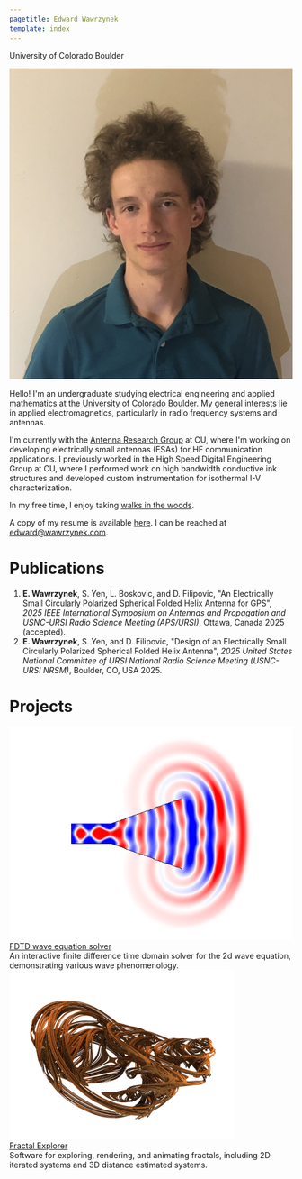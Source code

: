 ```yaml
---
pagetitle: Edward Wawrzynek
template: index
---
```


<p class="subtitle">University of Colorado Boulder</p>

<img src="images/edward_wawrzynek.jpg" class="headshot" alt="Edward R. Wawrzynek"/>

Hello! I'm an undergraduate studying electrical engineering and applied mathematics at the [University of Colorado Boulder](https://www.colorado.edu). My general interests lie in applied electromagnetics, particularly in radio frequency systems and antennas.

I'm currently with the [Antenna Research Group](https://www.colorado.edu/lab/antenna/) at CU, where I'm working on developing electrically small antennas (ESAs) for HF communication applications. I previously worked in the High Speed Digital Engineering Group at CU, where I performed work on high bandwidth conductive ink structures and developed custom instrumentation for isothermal I-V characterization.

In my free time, I enjoy taking [walks in the woods](/hiking.html). 

A copy of my resume is available [here](/resume.html). I can be reached at <a href="mailto: edward@wawrzynek.com">edward@wawrzynek.com</a>.

# Publications
1. <b>E. Wawrzynek</b>, S. Yen, L. Boskovic, and D. Filipovic, "An Electrically Small Circularly Polarized Spherical Folded Helix Antenna for GPS", <i>2025 IEEE International Symposium on Antennas and Propagation and USNC-URSI Radio Science Meeting (APS/URSI)</i>, Ottawa, Canada 2025 (accepted).
2. <b>E. Wawrzynek</b>, S. Yen, and D. Filipovic, "Design of an Electrically Small Circularly Polarized Spherical Folded Helix Antenna", <i>2025 United States National Committee of URSI National Radio Science Meeting (USNC-URSI NRSM)</i>, Boulder, CO, USA 2025.

# Projects

<div class="project_cont">
<div class="project">
<div><img src="images/2024-05-28-fdtd-wave-equation/header.png"/></div>
<div class="project_title"><a href="fdtd_wave.html">FDTD wave equation solver</a></div>
<div class="project_summary">
An interactive finite difference time domain solver for the 2d wave equation, demonstrating various wave phenomenology.
</div>
<a class="project_link" href="fdtd_wave_eq.html"></a>
</div>
<div class="project">
<div><img src="images/2024-05-27-fractal-explorer/header3.png"/></div>
<div class="project_title"><a href="http://fractal.wawrzynek.com">Fractal Explorer</a></div>
<div class="project_summary">
Software for exploring, rendering, and animating fractals, including 2D iterated systems and 3D distance estimated systems.
</div>
<a class="project_link" href="http://fractal.wawrzynek.com"></a>
</div>
</div>

